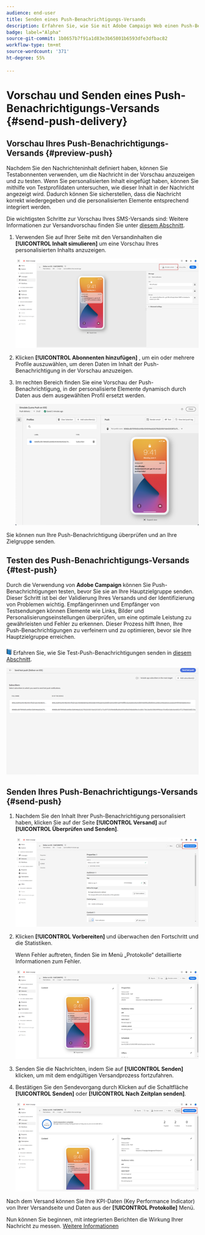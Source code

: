 ```yaml
---
audience: end-user
title: Senden eines Push-Benachrichtigungs-Versands
description: Erfahren Sie, wie Sie mit Adobe Campaign Web einen Push-Benachrichtigungs-Versand senden.
badge: label="Alpha"
source-git-commit: 1b8657b7f91a1d83e3b65801b6593dfe3dfbac82
workflow-type: tm+mt
source-wordcount: '371'
ht-degree: 55%

---
```


# Vorschau und Senden eines Push-Benachrichtigungs-Versands {#send-push-delivery}

## Vorschau Ihres Push-Benachrichtigungs-Versands {#preview-push}

Nachdem Sie den Nachrichteninhalt definiert haben, können Sie Testabonnenten verwenden, um die Nachricht in der Vorschau anzuzeigen und zu testen. Wenn Sie personalisierten Inhalt eingefügt haben, können Sie mithilfe von Testprofildaten untersuchen, wie dieser Inhalt in der Nachricht angezeigt wird. Dadurch können Sie sicherstellen, dass die Nachricht korrekt wiedergegeben und die personalisierten Elemente entsprechend integriert werden.

Die wichtigsten Schritte zur Vorschau Ihres SMS-Versands sind: Weitere Informationen zur Versandvorschau finden Sie unter [diesem Abschnitt](../preview-test/preview-content.md).

1. Verwenden Sie auf Ihrer Seite mit den Versandinhalten die **[!UICONTROL Inhalt simulieren]** um eine Vorschau Ihres personalisierten Inhalts anzuzeigen.

   ![](assets/push_send_1.png)

1. Klicken **[!UICONTROL Abonnenten hinzufügen]** , um ein oder mehrere Profile auszuwählen, um deren Daten im Inhalt der Push-Benachrichtigung in der Vorschau anzuzeigen.


   <!--Once your test subscribers are selected, click **[!UICONTROL Select]**.
    ![](assets/push_send_5.png)-->

1. Im rechten Bereich finden Sie eine Vorschau der Push-Benachrichtigung, in der personalisierte Elemente dynamisch durch Daten aus dem ausgewählten Profil ersetzt werden.

   ![](assets/push_send_7.png)

Sie können nun Ihre Push-Benachrichtigung überprüfen und an Ihre Zielgruppe senden.

## Testen des Push-Benachrichtigungs-Versands {#test-push}

Durch die Verwendung von **Adobe Campaign** können Sie Push-Benachrichtigungen testen, bevor Sie sie an Ihre Hauptzielgruppe senden. Dieser Schritt ist bei der Validierung Ihres Versands und der Identifizierung von Problemen wichtig.
Empfängerinnen und Empfänger von Testsendungen können Elemente wie Links, Bilder und Personalisierungseinstellungen überprüfen, um eine optimale Leistung zu gewährleisten und Fehler zu erkennen. Dieser Prozess hilft Ihnen, Ihre Push-Benachrichtigungen zu verfeinern und zu optimieren, bevor sie Ihre Hauptzielgruppe erreichen.

![](../assets/do-not-localize/book.png) Erfahren Sie, wie Sie Test-Push-Benachrichtigungen senden in [diesem Abschnitt](../preview-test/test-deliveries.md#subscribers).

![](assets/push_send_6.png)

## Senden Ihres Push-Benachrichtigungs-Versands {#send-push}

1. Nachdem Sie den Inhalt Ihrer Push-Benachrichtigung personalisiert haben, klicken Sie auf der Seite **[!UICONTROL Versand]** auf **[!UICONTROL Überprüfen und Senden]**.

   ![](assets/push_send_2.png)

1. Klicken **[!UICONTROL Vorbereiten]** und überwachen den Fortschritt und die Statistiken.

   Wenn Fehler auftreten, finden Sie im Menü „Protokolle“ detaillierte Informationen zum Fehler.

   ![](assets/push_send_3.png)

1. Senden Sie die Nachrichten, indem Sie auf **[!UICONTROL Senden]** klicken, um mit dem endgültigen Versandprozess fortzufahren.

1. Bestätigen Sie den Sendevorgang durch Klicken auf die Schaltfläche **[!UICONTROL Senden]** oder **[!UICONTROL Nach Zeitplan senden]**.

   ![](assets/push_send_4.png)

Nach dem Versand können Sie Ihre KPI-Daten (Key Performance Indicator) von Ihrer Versandseite und Daten aus der **[!UICONTROL Protokolle]** Menü.

Nun können Sie beginnen, mit integrierten Berichten die Wirkung Ihrer Nachricht zu messen. [Weitere Informationen](../reporting/push-report.md)
